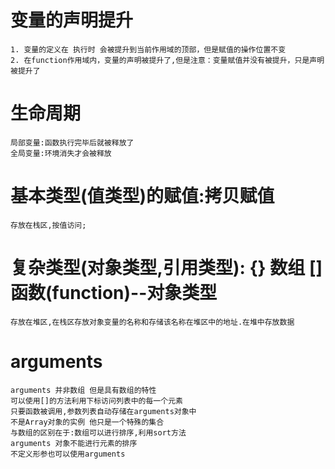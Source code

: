 <!-- 08 -->
# 变量的声明提升
	1. 变量的定义在 执行时 会被提升到当前作用域的顶部，但是赋值的操作位置不变
	2. 在function作用域内，变量的声明被提升了,但是注意：变量赋值并没有被提升，只是声明被提升了
	
# 生命周期
	局部变量:函数执行完毕后就被释放了
	全局变量:环境消失才会被释放

<!-- 09 -->
# 基本类型(值类型)的赋值:拷贝赋值  
	存放在栈区,按值访问;

# 复杂类型(对象类型,引用类型): {} 数组 []  函数(function)--对象类型
	存放在堆区,在栈区存放对象变量的名称和存储该名称在堆区中的地址.在堆中存放数据

# arguments
	arguments 并非数组 但是具有数组的特性 
	可以使用[]的方法利用下标访问列表中的每一个元素
	只要函数被调用,参数列表自动存储在arguments对象中
	不是Array对象的实例 他只是一个特殊的集合
	与数组的区别在于:数组可以进行排序,利用sort方法
	arguments 对象不能进行元素的排序
	不定义形参也可以使用arguments
